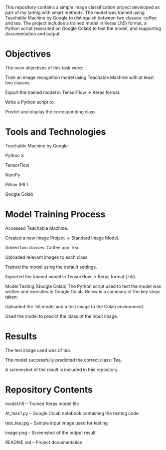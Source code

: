 This repository contains a simple image classification project developed as part of my tarinig with smart methods. The model was trained using Teachable Machine by Google to distinguish between two classes: coffee and tea. The project includes a trained model in Keras (.h5) format, a Python script (executed on Google Colab) to test the model, and supporting documentation and output.

# Objectives
The main objectives of this task were:

Train an image recognition model using Teachable Machine with at least two classes.

Export the trained model in TensorFlow → Keras format.

Write a Python script to:

Predict and display the corresponding class.

# Tools and Technologies
Teachable Machine by Google

Python 3

TensorFlow

NumPy

Pillow (PIL)

Google Colab

# Model Training Process
Accessed Teachable Machine.

Created a new Image Project → Standard Image Model.

Added two classes: Coffee and Tea.

Uploaded relevant images to each class.

Trained the model using the default settings.

Exported the trained model in TensorFlow → Keras format (.h5).

Model Testing (Google Colab)
The Python script used to test the model was written and executed in Google Colab. Below is a summary of the key steps taken:

Uploaded the .h5 model and a test image to the Colab environment.

Used the model to predict the class of the input image.

# Results
The test image used was of tea.

The model successfully predicted the correct class: Tea.

A screenshot of the result is included in this repository.

# Repository Contents
model.h5 – Trained Keras model file

AI_task1.py – Google Colab notebook containing the testing code

test_tea.jpg – Sample input image used for testing

image.png – Screenshot of the output result

README.md – Project documentation
